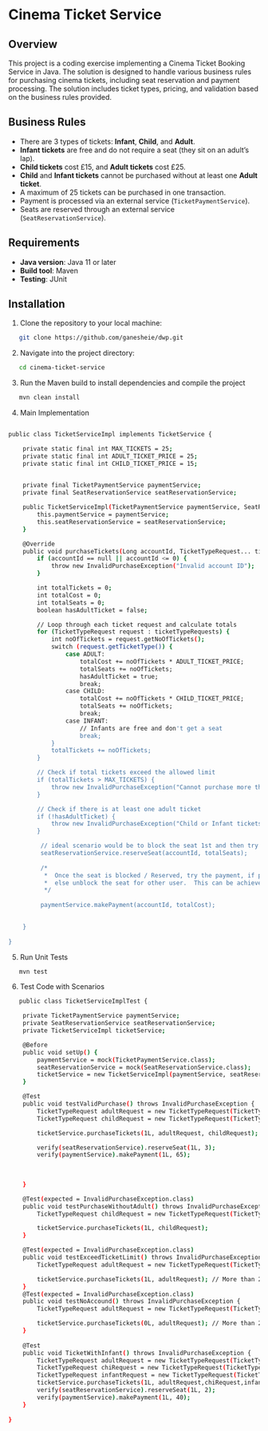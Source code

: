 # Cinema Ticket Service

## Overview

This project is a coding exercise implementing a Cinema Ticket Booking Service in Java. The solution is designed to handle various business rules for purchasing cinema tickets, including seat reservation and payment processing. The solution includes ticket types, pricing, and validation based on the business rules provided.

## Business Rules

- There are 3 types of tickets: **Infant**, **Child**, and **Adult**.
- **Infant tickets** are free and do not require a seat (they sit on an adult’s lap).
- **Child tickets** cost £15, and **Adult tickets** cost £25.
- **Child** and **Infant tickets** cannot be purchased without at least one **Adult ticket**.
- A maximum of 25 tickets can be purchased in one transaction.
- Payment is processed via an external service (`TicketPaymentService`).
- Seats are reserved through an external service (`SeatReservationService`).

## Requirements

- **Java version**: Java 11 or later
- **Build tool**: Maven
- **Testing**: JUnit

## Installation

1. Clone the repository to your local machine:
```bash
   git clone https://github.com/ganesheie/dwp.git
```
2.  Navigate into the project directory:
```bash
   cd cinema-ticket-service
``` 
3. Run the Maven build to install dependencies and compile the project
```bash
   mvn clean install
```
4. Main Implementation
```bash

public class TicketServiceImpl implements TicketService {

    private static final int MAX_TICKETS = 25;
    private static final int ADULT_TICKET_PRICE = 25;
    private static final int CHILD_TICKET_PRICE = 15;
   

    private final TicketPaymentService paymentService;
    private final SeatReservationService seatReservationService;

    public TicketServiceImpl(TicketPaymentService paymentService, SeatReservationService seatReservationService) {
        this.paymentService = paymentService;
        this.seatReservationService = seatReservationService;
    }

    @Override
    public void purchaseTickets(Long accountId, TicketTypeRequest... ticketTypeRequests) throws InvalidPurchaseException {
        if (accountId == null || accountId <= 0) {
            throw new InvalidPurchaseException("Invalid account ID");
        }

        int totalTickets = 0;
        int totalCost = 0;
        int totalSeats = 0;
        boolean hasAdultTicket = false;

        // Loop through each ticket request and calculate totals
        for (TicketTypeRequest request : ticketTypeRequests) {
            int noOfTickets = request.getNoOfTickets();
            switch (request.getTicketType()) {
                case ADULT:
                    totalCost += noOfTickets * ADULT_TICKET_PRICE;
                    totalSeats += noOfTickets;
                    hasAdultTicket = true;
                    break;
                case CHILD:
                    totalCost += noOfTickets * CHILD_TICKET_PRICE;
                    totalSeats += noOfTickets;
                    break;
                case INFANT:
                    // Infants are free and don't get a seat
                    break;
            }
            totalTickets += noOfTickets;
        }

        // Check if total tickets exceed the allowed limit
        if (totalTickets > MAX_TICKETS) {
            throw new InvalidPurchaseException("Cannot purchase more than " + MAX_TICKETS + " tickets.");
        }

        // Check if there is at least one adult ticket
        if (!hasAdultTicket) {
            throw new InvalidPurchaseException("Child or Infant tickets cannot be purchased without at least one Adult ticket.");
        }

         // ideal scenario would be to block the seat 1st and then try the payment, Hence call the Reservation
         seatReservationService.reserveSeat(accountId, totalSeats);
        
         /*
          *  Once the seat is blocked / Reserved, try the payment, if payment is success we can show the succeess message to user. 
          *  else unblock the seat for other user.  This can be achieved by returning a boolean value from Payment service Interface
          */
         
         paymentService.makePayment(accountId, totalCost);

       
    }
    
}

```   
5. Run Unit Tests
```bash
   mvn test
``` 
6. Test Code with Scenarios
```bash
   public class TicketServiceImplTest {

    private TicketPaymentService paymentService;
    private SeatReservationService seatReservationService;
    private TicketServiceImpl ticketService;

    @Before
    public void setUp() {
        paymentService = mock(TicketPaymentService.class);
        seatReservationService = mock(SeatReservationService.class);
        ticketService = new TicketServiceImpl(paymentService, seatReservationService);
    }

    @Test
    public void testValidPurchase() throws InvalidPurchaseException {
        TicketTypeRequest adultRequest = new TicketTypeRequest(TicketTypeRequest.Type.ADULT, 2);
        TicketTypeRequest childRequest = new TicketTypeRequest(TicketTypeRequest.Type.CHILD, 1);

        ticketService.purchaseTickets(1L, adultRequest, childRequest);

        verify(seatReservationService).reserveSeat(1L, 3); 
        verify(paymentService).makePayment(1L, 65); 
       
        
        
    }

    @Test(expected = InvalidPurchaseException.class)
    public void testPurchaseWithoutAdult() throws InvalidPurchaseException {
        TicketTypeRequest childRequest = new TicketTypeRequest(TicketTypeRequest.Type.CHILD, 1);

        ticketService.purchaseTickets(1L, childRequest);
    }

    @Test(expected = InvalidPurchaseException.class)
    public void testExceedTicketLimit() throws InvalidPurchaseException {
        TicketTypeRequest adultRequest = new TicketTypeRequest(TicketTypeRequest.Type.ADULT, 26);

        ticketService.purchaseTickets(1L, adultRequest); // More than 25 tickets should throw an exception
    }
    @Test(expected = InvalidPurchaseException.class)
    public void testNoAccound() throws InvalidPurchaseException {
        TicketTypeRequest adultRequest = new TicketTypeRequest(TicketTypeRequest.Type.ADULT, 26);

        ticketService.purchaseTickets(0L, adultRequest); // More than 25 tickets should throw an exception
    }
    
    @Test
    public void TicketWithInfant() throws InvalidPurchaseException {
        TicketTypeRequest adultRequest = new TicketTypeRequest(TicketTypeRequest.Type.ADULT, 1);
        TicketTypeRequest chiRequest = new TicketTypeRequest(TicketTypeRequest.Type.CHILD, 1);
        TicketTypeRequest infantRequest = new TicketTypeRequest(TicketTypeRequest.Type.INFANT, 1);
        ticketService.purchaseTickets(1L, adultRequest,chiRequest,infantRequest); 
        verify(seatReservationService).reserveSeat(1L, 2); 
        verify(paymentService).makePayment(1L, 40);  
    }
    
}
```
